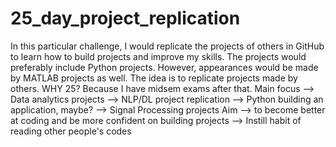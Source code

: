 # 25_day_project_replication
In this particular challenge, I would replicate the projects of others in GitHub to learn how to build projects and improve my skills.
The projects would preferably include Python projects. However, appearances would be made by MATLAB projects as well. The idea is to replicate projects made by others.
WHY 25? Because I have midsem exams after that.
Main focus  --> Data analytics projects
            --> NLP/DL project replication
            --> Python building an application, maybe?
            --> Signal Processing projects
Aim --> to become better at coding and be more confident on building projects
    --> Instill habit of reading other people's codes

